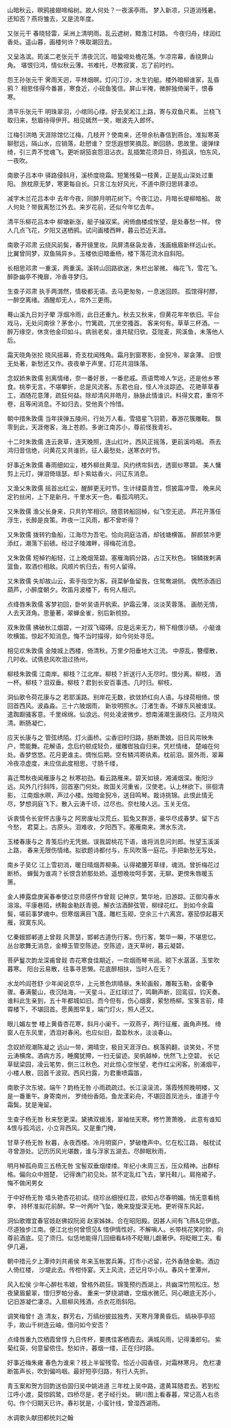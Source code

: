 <!-- { "loadSidebar": true } -->
山暗秋云，暝鸦接翅啼榕树。故人何处？一夜溪亭雨。 梦入新凉，只道消残暑。还知否？燕将雏去，又是流年度。

又张元干
春晓轻雷，采洲上清明雨。乱云遮树，黯澹江村路。 今夜归舟，绿润红香处。遥山暮，画楼何许？唤取潮回去。

又呈洛滨。筠溪二老张元干
清夜沉沉，暗蛩啼处檐花落。乍凉帘幕，香绕屏山角。 堪恨归鸿，情似秋云薄。书难托，尽教寂寞，忘了前时约。

怨王孙张元干
霁雨天迥，平林烟暝。灯闪汀沙，水生钓艇。楼外暗柳谁家，乱昏鸦？ 相思怪得今番甚，寒食近，小砚鱼笺信。屏山半掩，微醉独倚阑干，恨春寒。

清平乐张元干
明珠翠羽，小绾同心缕。好去吴淞江上路，寄与双鱼尺素。 兰桡飞取归来，愁眉待得伊开。相见嫣然一笑，眼波先入郎怀。

江梅引洪皓
天涯除馆忆江梅，几枝开？使南来，还带余杭春信到燕台。准拟寒英聊慰远，隔山水，应销落，赴愬谁？ 空恁遐想笑摘蕊。断回肠，思故里。谩弹绿绮，引三弄不觉魂飞。更听胡笳哀怨泪沾衣。乱插繁花须异日，待孤讽，怕东风，一夜吹。

南歌子吕本中
驿路侵斜月，溪桥度晓霜。短篱残菊一枝黄，正是乱山深处过重阳。 旅枕原无梦，寒更每自长。只言江左好风光，不道中原归思转凄凉。

减字木兰花吕本中
去年今夜，同醉月明花树下。今夜江边，月暗长堤柳暗船。 故人何处？带我离愁江外去。来岁花前，还似今年忆去年。

清平乐柳花吕本中
柳塘新涨，艇子操双桨。闲倚曲楼成怅望，是处春愁一样。 傍人几点飞花，夕阳又送栖鸦。试问画楼西畔，暮云恐近天涯。

南歌子邓肃
云绕风前鬓，春开镜里妆。凤屏清昼袅龙香，浅画蛾眉新样远山长。 比翼曾同梦，双鱼隔异乡。玉楼依旧暗垂杨，楼下落花流水自斜阳。

长相思邓肃
一重溪，两重溪。溪转山回路欲迷，朱栏出翠微。 梅花飞，雪花飞。醉卧幽亭不掩扉，冷香寻梦归。

生查子邓肃
执手两潸然，情极都无语。去马更匆匆，一息迷回顾。 孤馆得村醪，一醉空离绪。酒醒却无人，帘外三更雨。

蓦山溪九日刘子翚
浮烟冷雨，此日还重九。秋去又秋来，但黄花年年依旧。平台戏马，无处问南徐？茅舍小，竹篱疏，兀坐空搔首。 客来何有。草草三杯酒。一醉万缘空，休贪他金印如斗。病翁老矣，谁共赋归欤。芟陇麦，网溪鱼，未落他人后。

霜天晓角张抡
晓风摇幕，奇支枕闻残角。霜月到窗寒影，金猊冷，翠衾薄。 旧恨无处著，新愁还又作。夜夜单于声里，灯花共泪珠落。

念奴娇朱敦儒
别离情绪，奈一番好景，一番悲戚。燕语莺啼人乍远，还是他乡寒食。桃李无言，不堪攀折，总是风流客。东君也自，怪人冷淡踪迹。 花艳草草春工，酒随花意薄，疏狂何益。除却清风并皓月，脉脉此情谁识。料得文君，重帘不卷，且等闲消息。不如归去，受他真个怜惜。

朝中措朱敦儒
当年挟弹五陵间，行处万人看。雪猎星飞羽箭，春游花簇雕鞍。 飘零到此，天涯倦客，海上苍颜。多谢江南苏小，尊前怪我青衫。

十二时朱敦儒
连云衰草，连天晚照，连山红叶。西风正摇落，更前溪呜咽。 燕去鸿归音信绝，问黄花又共谁折。征人最愁处，送寒衣时节。

好事近朱敦儒
春雨细如尘，楼外柳丝黄湿。风约绣帘斜去，透窗纱寒碧。 美人慵剪上元灯，弹泪倚瑶瑟。却卜紫姑香火，问辽东消息。

又渔父朱敦儒
摇首出红尘，醒醉更无时节。生计绿蓑青笠，惯披霜冲雪。 晚来风定钓丝闲，上下是新月。千里水天一色，看孤鸿明灭。

又朱敦儒
渔父长身来，只共钓竿相识。随意转船回棹，似飞空无迹。 芦花开落任浮生，长醉是良策。昨夜一江风雨，都不曾听得？

又朱敦儒
拨转钓鱼船，江海尽为吾宅。恰向洞庭沽酒，却钱塘横笛。 醉颜禁冷更添红，潮落下前碛。经过子陵滩畔，得梅花消息。

又朱敦儒
短棹钓船轻，江上晚烟笼碧。塞雁海鸥分路，占江天秋色。 锦鳞拨剌满篮鱼，取酒价相敌。风顺片帆归去，有何人留得。

又朱敦儒
失却故山云，索手指空为客。莼菜鲈鱼留我，住鸳鸯湖侧。 偶然添酒旧葫芦，小醉度朝夕。吹笛月波楼下，有何人相识。

点绛唇朱敦儒
客梦初回，卧听吴语开帆索。护霜云薄，淡淡芙蓉落。 画舫无情，人去天涯角。思量著，翠蝉金雀，别后新梳掠。

双朱敦儒
拂破秋江烟碧，一对双飞磖磗。应是远来无力，稍下相偎沙碛。 小艇谁吹横笛。惊起不知消息。悔不当时描得，如今何处寻觅。

相见欢朱敦儒
金陵城上西楼，倚清秋。万里夕阳垂地大江流。 中原乱，簪缨散，几时收。试倩悲风吹泪过扬州，

柳枝朱敦儒
江南岸。柳枝？江北岸。柳枝？折送行人无尽时。恨分离。柳枝， 酒一杯。柳枝？泪双垂。柳枝？君到长安百事违。几时归。柳枝，

洞仙歌令荷花康与之
若耶溪路。别岸花无数，欲敛娇红向人语。与绿荷相倚。恨回首西风。波淼淼。三十六陂烟雨， 新妆明照水。汀渚生香。不嫁东风被谁误。遣踟蹰骚客意。千里绵绵。仙浪远。何处凌波微步。想南浦潮生画桡归。正月晓风清。断肠凝伫，

应天长康与之
管弦绣陌。灯火画桥。尘香旧时归路，肠断萧娘。旧日风帘映朱户，莺能舞。花解语，念后约顿成轻负，缓雕辔独自归来。凭栏情绪， 楚岫在何处。香梦悠悠。花月更谁主。惆怅后期。空有鳞鸿寄纨素。枕前泪。窗外雨，翠幕冷夜凉虚度，未应信此度相思。寸肠千缕，

喜迁莺秋夜闻雁康与之
秋寒初劲。看云路雁来。碧天如镜，湘浦烟深。衡阳沙远。风外几行斜阵，回首塞门何处。故国关河重省，汉使老。认上林欲下。徘徊清影， 江南烟水暝，声过小楼。烛暗金猊冷，送目鸣琴。裁诗挑锦。此恨此情无尽，梦想洞庭飞下。散入云涛千顷，过尽也。奈杜陵人远。玉关无信。

诉衷情令长安怀古康与之
阿房废址汉荒丘。狐兔又群游，豪华尽成春梦。留下古今愁， 君莫上。古原头。泪难收，夕阳西下。塞雁南来。渭水东流，

玉楼春康与之
青笺后约无凭据。误我碧桃花下语，谁将消息问刘郎。怅望玉溪溪上路， 春来无限伤情绪。拟欲题诗都付与，东风吹落一庭花。手把新愁无写处，

南乡子吴亿
江上雪初消，暖日晴烟弄柳条。认得裙腰芳草绿，魂消。曾折梅花过断桥。 蝉鬓为谁凋？长恨含娇那处娇。遥想晚妆呵手罢，无聊。更傍朱唇暖玉箫。

金人捧露盘庚寅春奉使过京师感怀作曾觌
记神京，繁华地，旧游踪。正御沟春水溶溶。平康巷陌，绣鞍金勒跃青骢。解衣沽酒醉弦管，柳绿花红。 到如今余霜鬓，嗟前事梦魂中。但寒烟满目飞蓬。雕栏玉砌，空余三十六离宫。塞笳惊起暮天雁，寂寞东风。

忆秦娥邯郸道上曾觌
风萧瑟，邯郸古道伤行客。伤行客，繁华一瞬，不堪思忆。 丛台歌舞无消息，金樽玉管空陈迹。空陈迹，连天草树，暮云凝碧。

菩萨鬘次韵龙深甫曾觌
杏花寒食佳期近，一帘烟雨琴书润。砌下水潺潺，玉笙吹暮寒。 阳台云易散，往事寻思懒。花底醉相扶，当时人在无？

水龙吟阎苍舒
少年闻说京华，上元景色烘晴昼。朱轮画毂，雕鞍玉勒，金衢争骤。春满鳌山，夜沉陆海，一天星斗。正红球过了，鸣鞘声断，回鸾驭，钧天奏。 谁料此生亲到，五十年都城如旧。而今但有，伤心烟雾，萦愁杨柳。宝箓言前，绛霄楼下，不堪回首。愿黄图早复，端门灯火，照人还又。

眼儿媚左誉
楼上黄昏杏花寒，斜月小阑干。一双燕子，两行征雁，画角声残。 绮窗人在东风里，洒泪对春闲。也应似旧，盈盈秋水，淡淡春山。

念奴娇观潮陈凝之
远山一带，溯晴空，极目天涯浮白。枫落鸦翻，谈笑处，不觉云涛横席。酒病方苏，睡魔犹殢，一扫无留迹。吴帆越棹，恍然飞上空碧。 长记草赋梁园，凌云笔势，倒三江秋色。对此惊心空怅望，老作红尘闲客。别浦烟平，小楼人散，回首千波寂。西风扫露，为君重喷霜笛，

南歌子次东坡。端午？韵杨无咎
小雨疏疏过。长江滚滚流，落霞残照晚明楼，又是一番重午。身寄南州， 罗绮纷香陌。鱼龙漾彩舟，不堪回首凤池头，谁道于今霜鬓。犹是淹留。

生查子杨无咎
秋来愁更深。黛拂双蛾浅，翠袖怯天寒。修竹萧萧晚， 此意有谁知&恨与孤鸿远，小立背西风。又是重门掩，

甘草子杨无咎
秋暮，永夜西楼。冷月明窗户，梦破橹声中。忆在松江路， 敧枕试寻曾游处。记历历风光堪数，谁与浮家五湖去。尽醉眠秋雨，

明月棹孤舟周三五杨无咎
宝髻双垂烟缕缕。年纪小未周三五，压众精神。出群标格。偏向众中翘楚， 记得谯门初见处。禁不定乱红飞去，掌托鞋儿。肩拖裙子。悔不做闲男女

于中好杨无咎
墙头艳杏花初试。绕珍丛细授红蕊，欲知占尽春明媚。悄无意看桃李， 持杯准拟花前醉。早一叶两叶飞坠，晚来旋旋深无地。更听得东风起，

洞仙歌赠宜春官妓赵佛奴阮阅
赵家姊妹。合在昭阳殿。因甚人间有飞燕&见伊底。尽道独步江南。便江北也何曾惯见& 惜伊情性好。不解嗔人。长带桃花笑时脸，向尊前酒底。见了须归。似恁地能得几回细看&待不眨眼儿觑著伊。将眨眼工夫。看伊几遍，

朝中措元夕上潭帅刘共甫侯
年来玉帐罢兵筹。灯市小迟留，花外香随金勒。酒边人倚红楼， 沙堤此去。传柑侍宴。天上风流，还记月华小队。春风十里潭州，

风入松侯
少年心醉杜韦娘，曾格外疏狂。锦笺预约西湖上，共幽深竹院松庄。愁夜黛眉颦翠，惜归罗帕分香。 重来一梦绕湖塘，空烟水微茫。同心眼底无苏小，记旧游凝伫凄凉。入扇柳风残酒，点衣花雨斜阳。

调笑梅曾忄造
清友，群芳右，万缟纷披兹独秀，天寒月薄黄昏后。 缟袂亭亭招手，故山千树连云岫，借问如今安否？

点绛唇重九饮栖霞曾惇
九日传杯，要携佳客栖霞去。满城风雨，记得潘郎句。 紫菊红萸，何意留侬住。愁如许，暮烟一缕，正在归时路。

好事近梅朱雍
春色为谁来？枝上半留残雪。恰近小园香径，对霜林寒月。 危栏凄断笛声长，吹到偏呜咽。最好短亭归路，有行人先折。

青玉案和贺方回韵送伯固归吴中姚进道
三年枕上吴中路，遣黄耳随君去。若到松江呼小渡，莫惊鸥鹭，四桥尽是，老子经行处。 辋川图上看春暮，常记高人右丞句。作个归期天已许。春衫犹是，小蛮针线，曾湿西湖雨。

水调歌头献田都统刘之翰
